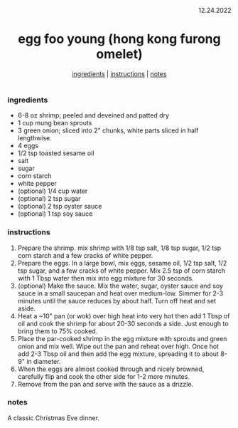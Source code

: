 <p align="right">12.24.2022</p>

<h1 align="center">egg foo young (hong kong furong omelet)</h1>

<div align="center">
  <a href="#ingredients">ingredients</a> | 
  <a href="#instructions">instructions</a> | 
  <a href="#notes">notes</a>
</div>
<br>

### ingredients
- 6-8 oz shrimp; peeled and deveined and patted dry
- 1 cup mung bean sprouts
- 3 green onion; sliced into 2" chunks, white parts sliced in half lengthwise. 
- 4 eggs
- 1/2 tsp toasted sesame oil
- salt
- sugar
- corn starch
- white pepper
- (optional) 1/4 cup water
- (optional) 2 tsp sugar
- (optional) 2 tsp oyster sauce
- (optional) 1 tsp soy sauce

### instructions
1. Prepare the shrimp. mix shrimp with 1/8 tsp salt, 1/8 tsp sugar, 1/2 tsp corn starch and a few cracks of white pepper.
1. Prepare the eggs. In a large bowl, mix eggs, sesame oil, 1/2 tsp salt, 1/2 tsp sugar, and a few cracks of white pepper. Mix 2.5 tsp of corn starch with 1 Tbsp water then mix into egg mixture for 30 seconds. 
1. (optional) Make the sauce. Mix the water, sugar, oyster sauce and soy sauce in a small saucepan and heat over medium-low. Simmer for 2-3 minutes until the sauce reduces by about half. Turn off heat and set aside.
1. Heat a ~10" pan (or wok) over high heat into very hot then add 1 Tbsp of oil and cook the shrimp for about 20-30 seconds a side.  Just enough to bring them to 75% cooked.
1. Place the par-cooked shrimp in the egg mixture with sprouts and green onion and mix well. Wipe out the pan and reheat over high. Once hot add 2-3 Tbsp oil and then add the egg mixture, spreading it to about 8-9" in diameter.
1. When the eggs are almost cooked through and nicely browned, carefully flip and cook the other side for 1-2 more minutes.
1. Remove from the pan and serve with the sauce as a drizzle. 

### notes
A classic Christmas Eve dinner.

